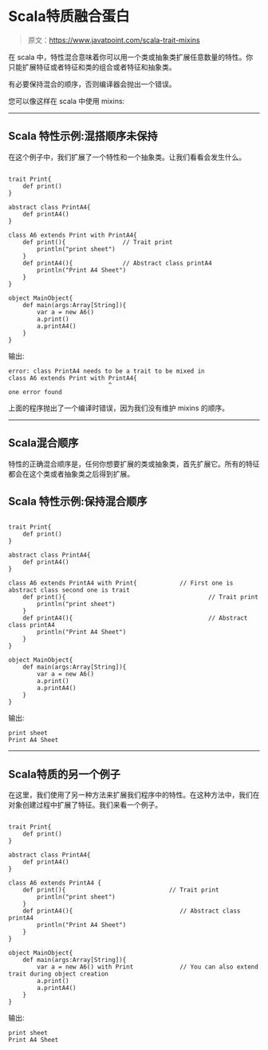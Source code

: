 # Scala特质融合蛋白

> 原文：<https://www.javatpoint.com/scala-trait-mixins>

在 scala 中，特性混合意味着你可以用一个类或抽象类扩展任意数量的特性。你只能扩展特征或者特征和类的组合或者特征和抽象类。

有必要保持混合的顺序，否则编译器会抛出一个错误。

您可以像这样在 scala 中使用 mixins:

* * *

## Scala 特性示例:混搭顺序未保持

在这个例子中，我们扩展了一个特性和一个抽象类。让我们看看会发生什么。

```

trait Print{
    def print()
}

abstract class PrintA4{
    def printA4()
}

class A6 extends Print with PrintA4{
    def print(){                // Trait print
        println("print sheet")
    }
    def printA4(){              // Abstract class printA4
        println("Print A4 Sheet")
    }
}

object MainObject{
    def main(args:Array[String]){
        var a = new A6()
        a.print()
        a.printA4()
    }
}

```

输出:

```
error: class PrintA4 needs to be a trait to be mixed in
class A6 extends Print with PrintA4{
                            ^
one error found

```

上面的程序抛出了一个编译时错误，因为我们没有维护 mixins 的顺序。

* * *

## Scala混合顺序

特性的正确混合顺序是，任何你想要扩展的类或抽象类，首先扩展它。所有的特征都会在这个类或者抽象类之后得到扩展。

## Scala 特性示例:保持混合顺序

```

trait Print{
    def print()
}

abstract class PrintA4{
    def printA4()
}

class A6 extends PrintA4 with Print{			// First one is abstract class second one is trait
    def print(){                						// Trait print
        println("print sheet")
    }
    def printA4(){              						// Abstract class printA4
        println("Print A4 Sheet")
    }
}

object MainObject{
    def main(args:Array[String]){
        var a = new A6()
        a.print()
        a.printA4()
    }
}

```

输出:

```
print sheet
Print A4 Sheet

```

* * *

## Scala特质的另一个例子

在这里，我们使用了另一种方法来扩展我们程序中的特性。在这种方法中，我们在对象创建过程中扩展了特征。我们来看一个例子。

```

trait Print{
    def print()
}

abstract class PrintA4{
    def printA4()
}

class A6 extends PrintA4 {
    def print(){               				 // Trait print
        println("print sheet")
    }
    def printA4(){              				// Abstract class printA4
        println("Print A4 Sheet")
    }
}

object MainObject{
    def main(args:Array[String]){
        var a = new A6() with Print				// You can also extend trait during object creation
        a.print()
        a.printA4()
    }
}

```

输出:

```
print sheet
Print A4 Sheet

```